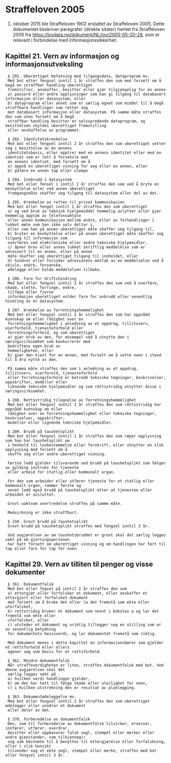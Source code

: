 Straffeloven 2005
===

1. oktober 2015 ble Straffeloven 1902 erstattet av Straffeloven 2005. Dette dokumentet beskriver paragrafer 
(direkte sitater) hentet fra Straffeloven 2005 fra https://lovdata.no/dokument/NL/lov/2005-05-20-28, som er 
relevant i forbindelse med informasjonssikkerhet:

Kapittel 21. Vern av informasjon og informasjonsutveksling
---


     § 201. Uberettiget befatning med tilgangsdata, dataprogram mv.
     Med bot etter fengsel inntil 1 år straffes den som med forsett om å begå en straffbar handling uberettiget 
     fremstiller, anskaffer, besitter eller gjør tilgjengelig for en annen
     a) passord eller andre opplysninger som kan gi tilgang til databasert informasjon eller datasystem, eller
     b) dataprogram eller annet som er særlig egnet som middel til å begå straffbare handlinger som retter seg 
     mot databasert informasjon eller datasystem. På samme måte straffes den som uten forsett om å begå 
     straffbar handling besitter et selvspredende dataprogram, og besittelsen skyldes uberettiget fremstilling 
     eller anskaffelse av programmet.

     § 202. Identitetskrenkelse
     Med bot eller fengsel inntil 2 år straffes den som uberettiget setter seg i besittelse av en annens 
     identitetsbevis, eller opptrer med en annens identitet eller med en identiet som er lett å forveksle med 
     en annens identiet, med forsett om å
     a) oppnå en uberettiget vinning for seg eller en annen, eller
     b) påføre en annen tap eller ulempe

     § 204. Innbrudd i datasystem
     Med bot eller fensel i inntil 2 år straffes den som ved å bryte en beskyttelse eller ved annen uberettiget 
     fremgangsmåte skaffer seg tilgang til datasystem eller del av det.

     § 205. Krenkelse av retten til privat kommunikasjon
     Med bot eller fengel inntil 2 år straffes den som uberettiget 
     a) og ved bruk av teknisk hjelpemiddel hemmelig avlytter eller gjør hemmelig opptak av telefonsamtale 
     eller annen kommunikasjon mellom andre, eller av forhandlinger i lukket møte som han ikke selv deltar i, 
     eller som han på annen uberettiget måte skaffer seg tilgang til,
     b) bryter en beskyttelse eller på annen uberettiget måte skaffer seg tilgang til informasjon som 
     overføres ved elektroniske eller andre tekniske hjelpemidler,
     c) åpner brev eller annen lukket skriftlig meddelelse som er adressert til en annen, eller på annen 
     måte skaffer seg uberettiget tilgang til innholdet, eller
     d) hindrer eller forsiker adressatens mottak av en meddelselse ved å skjule, endre, forvanske, 
     ødelegge eller holde meddelelsen tilbake.

     § 206. Fare for driftshindring
     Med bot eller fengsel inntil 2 år straffes den som ved å overføre, skade, slette, forringe, endre, 
     tilføye eller fjerne 
     informasjon uberettiget volder fare for avbrudd eller vesentlig hindring av et datasystem.

     § 207. Krenkelse av forretningshemmelighet
     Med bot eller fengsel inntil 2 år straffes den som har oppnådd kunnskap om eller rådighet over en 
     forretningshemmelighet i anledning av et oppdrag, tillitsverv, eierforhold, tjenesteforhold eller 
     forretningsforhold, og som uberettiget
     a) gjør bruk av den, for eksempel ved å utnytte den i næringsvirksomhet som konkurrerer med 
     bedriftens egen bruk av 
     hemmeligheten, eller
     b) gjør den kjent for en annen, med forsett om å sette noen i stand til å dra nytte av den. 

     På samma måte straffes den som i anledning av et oppdrag, tillitsverv, eierforold, tjenesteforhold 
     eller forretningsforhold er betrodd tekniske tegninger, beskrivelser, oppskrifter, modeller eller 
     liknende tekniske hjelpemidler og som rettsstridig utnytter disse i næringsvirksomhet.

     § 208. Rettsstridig tilegnelse av forretningshemmelighet
     Med bot eller fengsel inntil 1 år straffes den som rettsstridig har oppnådd kunnskap om eller 
     rådighet over en forretningshemmelighet eller tekniske tegninger, beskrivelser, oppskrifter, 
     modeller eller lignende tekniske hjelpemidler.

     § 209. Brudd på taushetsplikt
     Med bot eller fengsel inntil 1 år straffes den som røper opplysning som han har taushetsplikt om 
     i henhold til lovbestemmelse eller forskrift, eller utnytter en slik opplysning med forsett om å 
     skaffe seg eller andre uberettiget vinning.

     Første ledd gjelder tilsvarende ved brudd på taushetsplikt som følger av gylding instruks for tjeneste 
     eller arbeid for statlig eller kommunalt organ.

     For den som arbeider eller utfører tjeneste for et statlig eller kommunalt organ, rammer første og 
     annet ledd også brudd på taushetsplikt etter at tjenesten eller arbeidet er avsluttet.

     Grovt uaktsom overtredelse straffes på samme måte. 

     Medvirkning er ikke straffbart.

     § 210. Grovt brudd på taushetsplikt 
     Grovt brudd på taushetsplikt straffes med fengsel inntil 3 år.

     Ved avgjørelsen av om taushetsbruddet er grovt skal det særlig legges vekt på om gjerningspersonen 
     har hatt forsett om uberettiget vinning og om handlingen har ført til tap eller fare for tap for noen.


Kapittel 29. Vern av tilliten til penger og visse dokumenter
---


     § 361. Dokumentfalsk
     Med bot eller fegsel på inntil 2 år straffes den som 
     a) ettergjør eller forfalsker et dokument, eller anskaffer et ettergjort eller forfalsket dokument 
     med forsett om å bruke det eller la det fremstå som ekte eller uforfalsket, 
     b) rettstridig bruker et dokument som nevnt i bokstav a og lar det fremstå som ekte eller 
     uforfalsket, eller
     c) utsteder et dokument og uriktig tillegger seg en stilling som er av vesentlig betydning 
     for dokumentets bevisverdi, og lar dokumentet fremstå som riktig.

     Med dokument menes i dette kapittel en informasjonsbærer som gjelder et rettsforhold eller ellers 
     egener seg som bevis for et rettsforhold.

     § 362. Mindre dokumentfalsk
     Når straffeverdigheten er liten, straffes dokumentfalsk med bot. Ved denne avgjørelsen skal det 
     særlig legges vekt på 
     a) hvilken verdi handlingen gjelder,
     b) om den har hatt til følge skade eller uleilighet for noen,
     c) i hvilken utstrekning den er resultat av planlegging.

     § 363. Dokumentødeleggelse mv.
     Med bot eller fengsel inntil 2 år straffes den som uberettiget ødelegger eller unndrar et dokument 
     eller deler av det.

     § 370. Forberedelse av dokumentfalsk
     Den, som til forberedelse av dokumentfalsk tilvirker, erverver, innfører, utfører, overdrar, 
     besitter eller oppbevarer falsk segl, stempel eller merker eller andre gjenstander, som tilkjennegir 
     seg som bestemte til å benyttes til ettergjørelse eller forfalskning, eller i slik hensikt 
     tilvender seg et ekte segl, stempel eller merke, straffes med bot eller fengsel inntil 3 år.



